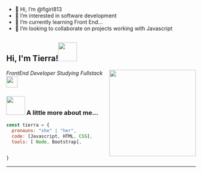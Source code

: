 - 👋 Hi, I’m @flgirl813
- 👀 I’m interested in software development
- 🌱 I’m currently learning Front End...
- 💞️ I’m looking to collaborate on projects working with Javascript

<!---
flgirl813/flgirl813 is a ✨ special ✨ repository because its `README.md` (this file) appears on your GitHub profile.
You can click the Preview link to take a look at your changes.
--->
<h2> Hi, I'm Tierra!<img src="https://media3.giphy.com/media/Wj7lNjMNDxSmc/giphy.gif?cid=ecf05e47afwx9zxo8cvazpn1z8sntp9npu9zmwpdxoy5tyhc&rid=giphy.gif&ct=g" width="50"></h2>
<img align='right' src="https://media.giphy.com/media/ieyl9zmCjO4b4t6qoY/giphy.gif" width="230">
<p><em>FrontEnd Developer Studying Fullstack<img src="https://media.giphy.com/media/WUlplcMpOCEmTGBtBW/giphy.gif" width="30"> 
</em></p>

### <img src="![image](https://user-images.githubusercontent.com/59990889/161163387-a0d17e48-6202-4ad2-a15a-0a3fda2c448b.png)" width="50"> A little more about me...  

```javascript
const tierra = {
  pronouns: "she" | "her",
  code: [Javascript, HTML, CSS],
  tools: [ Node, Bootstrap],
 

}
```



---
